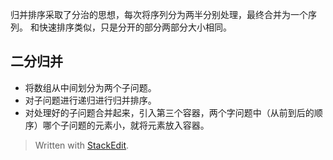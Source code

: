 归并排序采取了分治的思想，每次将序列分为两半分别处理，最终合并为一个序列。
和快速排序类似，只是分开的部分两部分大小相同。
## 二分归并
- 将数组从中间划分为两个子问题。
- 对子问题进行递归进行归并排序。
- 对处理好的子问题合并起来，引入第三个容器，两个字问题中（从前到后的顺序）哪个子问题的元素小，就将元素放入容器。
> Written with [StackEdit](https://stackedit.io/).
<!--stackedit_data:
eyJoaXN0b3J5IjpbMjg3MDg3NTI0LC0xNjU3NTE2MTUyXX0=
-->
